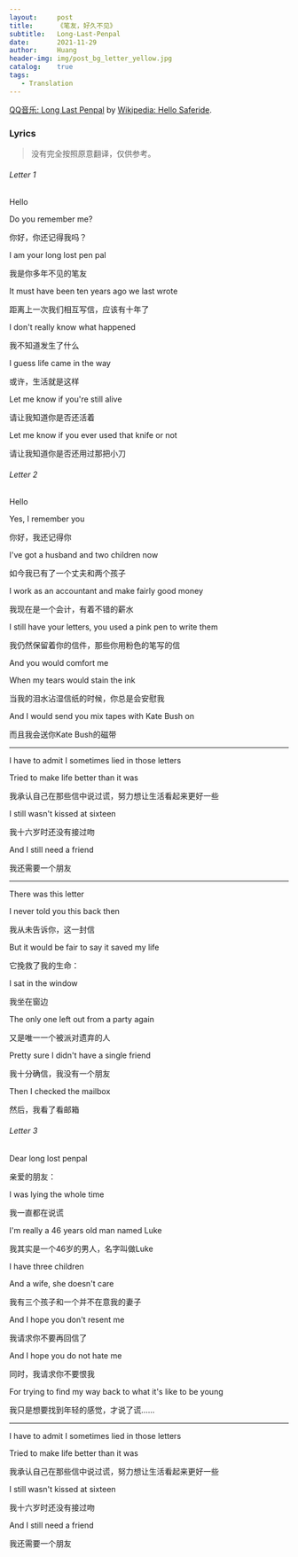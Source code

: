 ```yaml
---
layout:     post
title:      《笔友，好久不见》
subtitle:   Long-Last-Penpal
date:       2021-11-29
author:     Huang
header-img: img/post_bg_letter_yellow.jpg
catalog:    true
tags:
   - Translation
---
```


[QQ音乐: Long Last Penpal](https://y.qq.com/n/ryqq/songDetail/000Rw7MW27aaoc) by [Wikipedia: Hello Saferide](https://en.wikipedia.org/wiki/Hello_Saferide).

### Lyrics

> 没有完全按照原意翻译，仅供参考。

###### Letter 1

Hello

Do you remember me?

你好，你还记得我吗？

I am your long lost pen pal

我是你多年不见的笔友

It must have been ten years ago we last wrote

距离上一次我们相互写信，应该有十年了

I don't really know what happened

我不知道发生了什么

I guess life came in the way

或许，生活就是这样

Let me know if you're still alive

请让我知道你是否还活着

Let me know if you ever used that knife or not

请让我知道你是否还用过那把小刀

###### Letter 2

Hello

Yes, I remember you

你好，我还记得你

I've got a husband and two children now

如今我已有了一个丈夫和两个孩子

I work as an accountant and make fairly good money

我现在是一个会计，有着不错的薪水

I still have your letters, you used a pink pen to write them

我仍然保留着你的信件，那些你用粉色的笔写的信

And you would comfort me

When my tears would stain the ink

当我的泪水沾湿信纸的时候，你总是会安慰我

And I would send you mix tapes with Kate Bush on

而且我会送你Kate Bush的磁带

---

I have to admit I sometimes lied in those letters

Tried to make life better than it was

我承认自己在那些信中说过谎，努力想让生活看起来更好一些

I still wasn't kissed at sixteen

我十六岁时还没有接过吻

And I still need a friend

我还需要一个朋友

---

There was this letter

I never told you this back then

我从未告诉你，这一封信

But it would be fair to say it saved my life

它挽救了我的生命：

I sat in the window

我坐在窗边

The only one left out from a party again

又是唯一一个被派对遗弃的人

Pretty sure I didn't have a single friend

我十分确信，我没有一个朋友

Then I checked the mailbox

然后，我看了看邮箱

###### Letter 3

Dear long lost penpal

亲爱的朋友：

I was lying the whole time

我一直都在说谎

I'm really a 46 years old man named Luke

我其实是一个46岁的男人，名字叫做Luke

I have three children

And a wife, she doesn't care

我有三个孩子和一个并不在意我的妻子

And I hope you don't resent me

我请求你不要再回信了

And I hope you do not hate me

同时，我请求你不要恨我

For trying to find my way back to what it's like to be young

我只是想要找到年轻的感觉，才说了谎……

---

I have to admit I sometimes lied in those letters

Tried to make life better than it was

我承认自己在那些信中说过谎，努力想让生活看起来更好一些

I still wasn't kissed at sixteen

我十六岁时还没有接过吻

And I still need a friend

我还需要一个朋友

